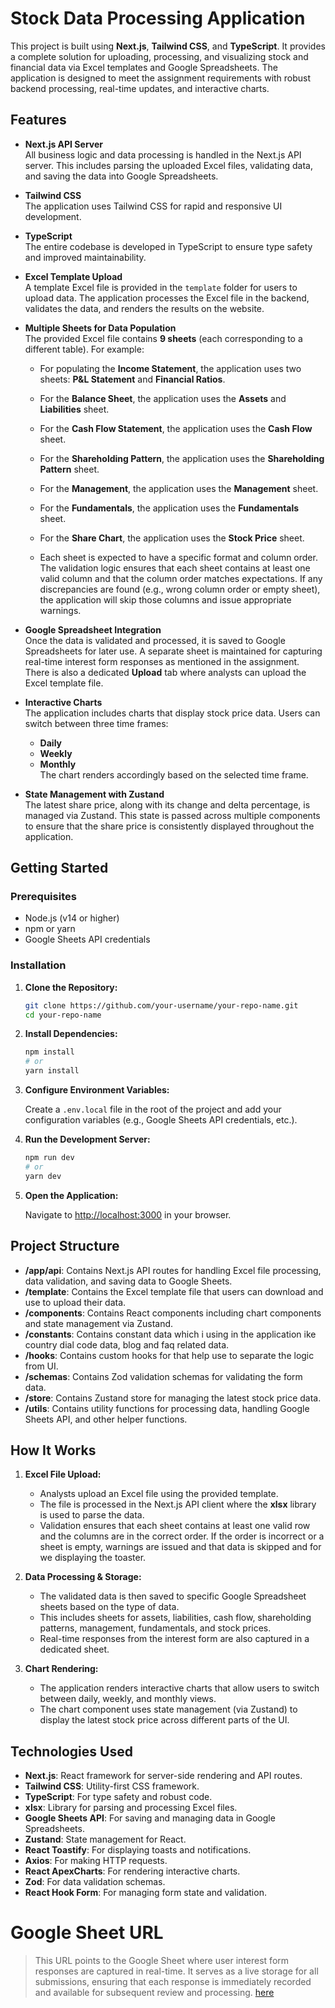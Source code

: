 # Stock Data Processing Application

This project is built using **Next.js**, **Tailwind CSS**, and **TypeScript**. It provides a complete solution for uploading, processing, and visualizing stock and financial data via Excel templates and Google Spreadsheets. The application is designed to meet the assignment requirements with robust backend processing, real-time updates, and interactive charts.

## Features

- **Next.js API Server**  
  All business logic and data processing is handled in the Next.js API server. This includes parsing the uploaded Excel files, validating data, and saving the data into Google Spreadsheets.

- **Tailwind CSS**  
  The application uses Tailwind CSS for rapid and responsive UI development.

- **TypeScript**  
  The entire codebase is developed in TypeScript to ensure type safety and improved maintainability.

- **Excel Template Upload**  
  A template Excel file is provided in the `template` folder for users to upload data. The application processes the Excel file in the backend, validates the data, and renders the results on the website.

- **Multiple Sheets for Data Population**  
  The provided Excel file contains **9 sheets** (each corresponding to a different table). For example:

  - For populating the **Income Statement**, the application uses two sheets: **P&L Statement** and **Financial Ratios**.
  - For the **Balance Sheet**, the application uses the **Assets** and **Liabilities** sheet.
  - For the **Cash Flow Statement**, the application uses the **Cash Flow** sheet.
  - For the **Shareholding Pattern**, the application uses the **Shareholding Pattern** sheet.
  - For the **Management**, the application uses the **Management** sheet.
  - For the **Fundamentals**, the application uses the **Fundamentals** sheet.
  - For the **Share Chart**, the application uses the **Stock Price** sheet.

  - Each sheet is expected to have a specific format and column order. The validation logic ensures that each sheet contains at least one valid column and that the column order matches expectations. If any discrepancies are found (e.g., wrong column order or empty sheet), the application will skip those columns and issue appropriate warnings.

- **Google Spreadsheet Integration**  
  Once the data is validated and processed, it is saved to Google Spreadsheets for later use. A separate sheet is maintained for capturing real-time interest form responses as mentioned in the assignment. There is also a dedicated **Upload** tab where analysts can upload the Excel template file.

- **Interactive Charts**  
  The application includes charts that display stock price data. Users can switch between three time frames:

  - **Daily**
  - **Weekly**
  - **Monthly**  
    The chart renders accordingly based on the selected time frame.

- **State Management with Zustand**  
  The latest share price, along with its change and delta percentage, is managed via Zustand. This state is passed across multiple components to ensure that the share price is consistently displayed throughout the application.

## Getting Started

### Prerequisites

- Node.js (v14 or higher)
- npm or yarn
- Google Sheets API credentials

### Installation

1. **Clone the Repository:**

   ```bash
   git clone https://github.com/your-username/your-repo-name.git
   cd your-repo-name
   ```

2. **Install Dependencies:**

   ```bash
   npm install
   # or
   yarn install
   ```

3. **Configure Environment Variables:**

   Create a `.env.local` file in the root of the project and add your configuration variables (e.g., Google Sheets API credentials, etc.).

4. **Run the Development Server:**

   ```bash
   npm run dev
   # or
   yarn dev
   ```

5. **Open the Application:**

   Navigate to [http://localhost:3000](http://localhost:3000) in your browser.

## Project Structure

- **/app/api**: Contains Next.js API routes for handling Excel file processing, data validation, and saving data to Google Sheets.
- **/template**: Contains the Excel template file that users can download and use to upload their data.
- **/components**: Contains React components including chart components and state management via Zustand.
- **/constants**: Contains constant data which i using in the application ike country dial code data, blog and faq related data.
- **/hooks**: Contains custom hooks for that help use to separate the logic from UI.
- **/schemas**: Contains Zod validation schemas for validating the form data.
- **/store**: Contains Zustand store for managing the latest stock price data.
- **/utils**: Contains utility functions for processing data, handling Google Sheets API, and other helper functions.

## How It Works

1. **Excel File Upload:**

   - Analysts upload an Excel file using the provided template.
   - The file is processed in the Next.js API client where the **xlsx** library is used to parse the data.
   - Validation ensures that each sheet contains at least one valid row and the columns are in the correct order. If the order is incorrect or a sheet is empty, warnings are issued and that data is skipped and for we displaying the toaster.

2. **Data Processing & Storage:**

   - The validated data is then saved to specific Google Spreadsheet sheets based on the type of data.
   - This includes sheets for assets, liabilities, cash flow, shareholding patterns, management, fundamentals, and stock prices.
   - Real-time responses from the interest form are also captured in a dedicated sheet.

3. **Chart Rendering:**
   - The application renders interactive charts that allow users to switch between daily, weekly, and monthly views.
   - The chart component uses state management (via Zustand) to display the latest stock price across different parts of the UI.

## Technologies Used

- **Next.js**: React framework for server-side rendering and API routes.
- **Tailwind CSS**: Utility-first CSS framework.
- **TypeScript**: For type safety and robust code.
- **xlsx**: Library for parsing and processing Excel files.
- **Google Sheets API**: For saving and managing data in Google Spreadsheets.
- **Zustand**: State management for React.
- **React Toastify**: For displaying toasts and notifications.
- **Axios**: For making HTTP requests.
- **React ApexCharts**: For rendering interactive charts.
- **Zod**: For data validation schemas.
- **React Hook Form**: For managing form state and validation.

# Google Sheet URL

> This URL points to the Google Sheet where user interest form responses are captured in real-time. It serves as a live storage for all submissions, ensuring that each response is immediately recorded and available for subsequent review and processing. [here](https://docs.google.com/spreadsheets/d/1InQMJbKVJVSYNh0KL7rkbuzy0Ad1ReeV5TnvcoaO2yg/edit?usp=sharing)
